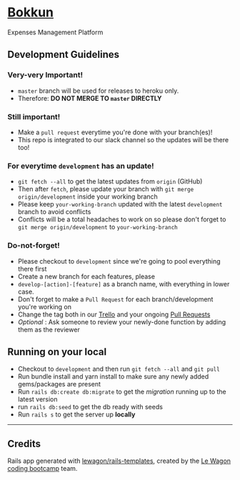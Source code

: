 # [Bokkun](http://bokkun.herokuapp.com/ "Bokkun")
Expenses Management Platform

## Development Guidelines

### Very-very Important!
- `master` branch will be used for releases to heroku only.
- Therefore: **DO NOT MERGE TO `master` DIRECTLY**

### Still important!
- Make a `pull request` everytime you're done with your branch(es)!
- This repo is integrated to our slack channel so the updates will be there too!

### For everytime `development` has an update!
- `git fetch --all` to get the latest updates from `origin` (GitHub)
- Then after `fetch`, please update your branch with `git merge origin/development` inside your working branch
- Please keep `your-working-branch` updated with the latest `development` branch to avoid conflicts
- Conflicts will be a total headaches to work on so please don't forget to `git merge origin/development` to `your-working-branch`

### Do-not-forget!
- Please checkout to `development` since we're going to pool everything there first
- Create a new branch for each features, please
- `develop-[action]-[feature]` as a branch name, with everything in lower case.
- Don't forget to make a `Pull Request` for each branch/development you're working on
- Change the tag both in our [Trello](https://trello.com/b/q1IAdoJX/bokkun) and your ongoing [Pull Requests](https://github.com/rnd00/bokkun/pulls)
- _Optional_ : Ask someone to review your newly-done function by adding them as the reviewer

## Running on your local

- Checkout to `development` and then run `git fetch --all` and `git pull`
- Run bundle install and yarn install to make sure any newly added gems/packages are present
- Run `rails db:create db:migrate` to get the _migration_ running up to the latest version
- run `rails db:seed` to get the db
ready with seeds
- Run `rails s` to get the server up **locally**

---

## Credits

Rails app generated with [lewagon/rails-templates](https://github.com/lewagon/rails-templates), created by the [Le Wagon coding bootcamp](https://www.lewagon.com) team.
